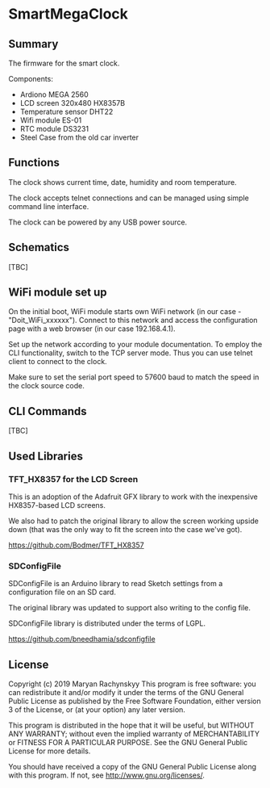# SmartMegaClock

## Summary

The firmware for the smart clock.

Components:
 * Ardiono MEGA 2560
 * LCD screen 320x480 HX8357B
 * Temperature sensor DHT22
 * Wifi module ES-01
 * RTC module DS3231
 * Steel Case from the old car inverter

## Functions

The clock shows current time, date, humidity and room temperature.

The clock accepts telnet connections and can be managed using simple command line interface. 

The clock can be powered by any USB power source.

## Schematics

[TBC]

## WiFi module set up

On the initial boot, WiFi module starts own WiFi network (in our case - "Doit_WiFi_xxxxxx"). Connect to this network and access the configuration page
with a web browser (in our case 192.168.4.1). 

Set up the network according to your module documentation. To employ the CLI functionality, switch to the TCP server mode. Thus you can use telnet client to connect to the clock.

Make sure to set the serial port speed to 57600 baud to match the speed in the clock source code.

## CLI Commands <implementation pending>

[TBC]

## Used Libraries

### TFT_HX8357 for the LCD Screen

This is an adoption of the Adafruit GFX library to work with the inexpensive HX8357-based LCD screens.

We also had to patch the original library to allow the screen working upside down (that was the only way to fit the screen into the case we've got).  

https://github.com/Bodmer/TFT_HX8357

### SDConfigFile

SDConfigFile is an Arduino library to read Sketch settings from a configuration file on an SD card.

The original library was updated to support also writing to the config file.

SDConfigFile library is distributed under the terms of LGPL.

https://github.com/bneedhamia/sdconfigfile

## License 

Copyright (c) 2019 Maryan Rachynskyy
This program is free software: you can redistribute it and/or modify
it under the terms of the GNU General Public License as published by
the Free Software Foundation, either version 3 of the License, or
(at your option) any later version.

This program is distributed in the hope that it will be useful,
but WITHOUT ANY WARRANTY; without even the implied warranty of
MERCHANTABILITY or FITNESS FOR A PARTICULAR PURPOSE.  See the
GNU General Public License for more details.

You should have received a copy of the GNU General Public License
along with this program.  If not, see http://www.gnu.org/licenses/.